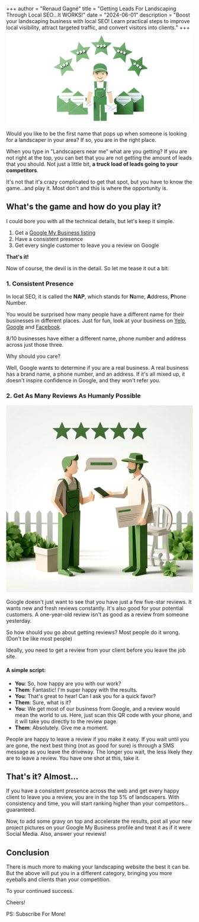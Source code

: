+++
author = "Renaud Gagné"
title = "Getting Leads For Landscaping Through Local SEO...It WORKS!"
date = "2024-06-01"
description = "Boost your landscaping business with local SEO! Learn practical steps to improve local visibility, attract targeted traffic, and convert visitors into clients."
+++
![Papercraft local landscaper with 5 stars over his head representing reviews](landscaping_local_seo.jpg "Landscaping Local SEO")

Would you like to be the first name that pops up when someone is looking for a landscaper in your area? If so, you are in the right place.

When you type in "Landscapers near me" what are you getting? If you are not right at the top, you can bet that you are not getting the amount of leads that you should. Not just a little bit, **a truck load of leads going to your competitors**. 

It's not that it's crazy complicated to get that spot, but you have to know the game...and play it. Most don't and this is where the opportunity is.

## What's the game and how do you play it?

I could bore you with all the technical details, but let's keep it simple. 
1. Get a [Google My Business listing](https://business.google.com/)
2. Have a consistent presence
3. Get every single customer to leave you a review on Google

**That's it!**

Now of course, the devil is in the detail. So let me tease it out a bit:

### 1. Consistent Presence
In local SEO, it is called the **NAP**, which stands for **N**ame, **A**ddress, **P**hone Number. 

You would be surprised how many people have a different name for their businesses in different places. Just for fun, look at your business on [Yelp](https://business.yelp.com/), [Google](https://www.google.com) and [Facebook](https://www.facebook.com). 

8/10 businesses have either a different name, phone number and address across just those three.

Why should you care? 

Well, Google wants to determine if you are a real business. A real business has a brand name, a phone number, and an address. If it's all mixed up, it doesn't inspire confidence in Google, and they won't refer you.

### 2. Get As Many Reviews As Humanly Possible
![Papercraft local landscaper getting google reviews](reviews.webp "Landscaping Reviews")

Google doesn't just want to see that you have just a few five-star reviews. It wants new and fresh reviews constantly. It's also good for your potential customers. A one-year-old review isn't as good as a review from someone yesterday.

So how should you go about getting reviews? Most people do it wrong. (Don't be like most people)

Ideally, you need to get a review from your client before you leave the job site. 

#### A simple script:

- **You**: So, how happy are you with our work?
- **Them**: Fantastic! I'm super happy with the results.
- **You**: That's great to hear! Can I ask you for a quick favor?
- **Them**: Sure, what is it?
- **You**: We get most of our business from Google, and a review would mean the world to us. Here, just scan this QR code with your phone, and it will take you directly to the review page.
- **Them**: Absolutely. Give me a moment.

People are happy to leave a review if you make it easy. If you wait until you are gone, the next best thing (not as good for sure) is through a SMS message as you leave the driveway. The longer you wait, the less likely they are to leave a review. You have one shot at this, take it.

## That's it? Almost...
If you have a consistent presence across the web and get every happy client to leave you a review, you are in the top 5% of landscapers. With consistency and time, you will start ranking higher than your competitors…guaranteed.

Now, to add some gravy on top and accelerate the results, post all your new project pictures on your Google My Business profile and treat it as if it were Social Media. Also, answer your reviews!

## Conclusion

There is much more to making your landscaping website the best it can be. But the above will put you in a different category, bringing you more eyeballs and clients than your competition.

To your continued success.

Cheers!

PS: Subscribe For More!

